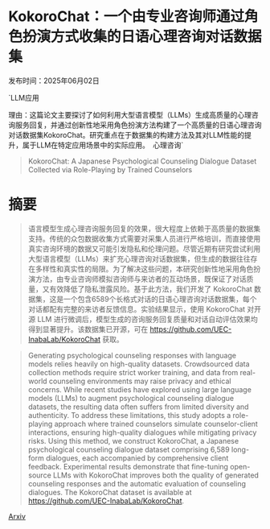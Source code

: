# KokoroChat：一个由专业咨询师通过角色扮演方式收集的日语心理咨询对话数据集

发布时间：2025年06月02日

`LLM应用

理由：这篇论文主要探讨了如何利用大型语言模型（LLMs）生成高质量的心理咨询服务回复，并通过创新性地采用角色扮演方法构建了一个高质量的日语心理咨询对话数据集KokoroChat。研究重点在于数据集的构建方法及其对LLM性能的提升，属于LLM在特定应用场景中的实际应用。` `心理咨询`

> KokoroChat: A Japanese Psychological Counseling Dialogue Dataset Collected via Role-Playing by Trained Counselors

# 摘要

> 语言模型生成心理咨询服务回复的效果，很大程度上依赖于高质量的数据集支持。传统的众包数据收集方式需要对采集人员进行严格培训，而直接使用真实咨询环境的数据又可能引发隐私和伦理问题。尽管近期有研究尝试利用大型语言模型（LLMs）来扩充心理咨询对话数据集，但生成的数据往往存在多样性和真实性的局限。为了解决这些问题，本研究创新性地采用角色扮演方法，由专业咨询师模拟咨询师与来访者的互动场景，既保证了对话质量，又有效降低了隐私泄露风险。基于此方法，我们开发了 KokoroChat 数据集，这是一个包含6589个长格式对话的日语心理咨询对话数据集，每个对话都配有完整的来访者反馈信息。实验结果显示，使用 KokoroChat 对开源 LLM 进行微调后，模型生成的咨询服务回复质量和对话自动评估效果均得到显著提升。该数据集已开源，可在 https://github.com/UEC-InabaLab/KokoroChat 获取。

> Generating psychological counseling responses with language models relies heavily on high-quality datasets. Crowdsourced data collection methods require strict worker training, and data from real-world counseling environments may raise privacy and ethical concerns. While recent studies have explored using large language models (LLMs) to augment psychological counseling dialogue datasets, the resulting data often suffers from limited diversity and authenticity. To address these limitations, this study adopts a role-playing approach where trained counselors simulate counselor-client interactions, ensuring high-quality dialogues while mitigating privacy risks. Using this method, we construct KokoroChat, a Japanese psychological counseling dialogue dataset comprising 6,589 long-form dialogues, each accompanied by comprehensive client feedback. Experimental results demonstrate that fine-tuning open-source LLMs with KokoroChat improves both the quality of generated counseling responses and the automatic evaluation of counseling dialogues. The KokoroChat dataset is available at https://github.com/UEC-InabaLab/KokoroChat.

[Arxiv](https://arxiv.org/abs/2506.01357)